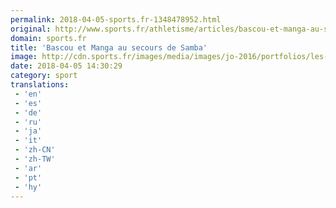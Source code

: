 ```yaml
---
permalink: 2018-04-05-sports.fr-1348478952.html
original: http://www.sports.fr/athletisme/articles/bascou-et-manga-au-secours-de-samba-2129909
domain: sports.fr
title: 'Bascou et Manga au secours de Samba'
image: http://cdn.sports.fr/images/media/images/jo-2016/portfolios/les-plus-belles-medailles-francaises/athletisme-110m-haies-bronze/dimitri-bascou/18661955-1-fre-FR/Dimitri-Bascou.jpg
date: 2018-04-05 14:30:29
category: sport
translations: 
 - 'en'
 - 'es'
 - 'de'
 - 'ru'
 - 'ja'
 - 'it'
 - 'zh-CN'
 - 'zh-TW'
 - 'ar'
 - 'pt'
 - 'hy'
---
```


